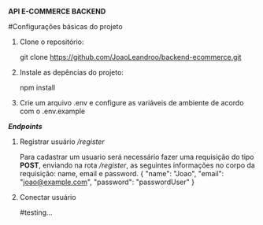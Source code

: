 **API E-COMMERCE BACKEND**

#Configurações básicas do projeto

1. Clone o repositório:
    
    git clone https://github.com/JoaoLeandroo/backend-ecommerce.git


2. Instale as depências do projeto:

    npm install


3. Crie um arquivo .env e configure as variáveis de ambiente de acordo com o .env.example


***Endpoints***

1. Registrar usuário */register*

    Para cadastrar um usuario será necessário fazer uma requisição do tipo **POST**, enviando na rota */register*, as seguintes informações no corpo da requisição: name, email e password.
    {
        "name": "Joao",
        "email": "joao@example.com",
        "password": "passwordUser"
    }


2. Conectar usuário

    #testing...
    
    